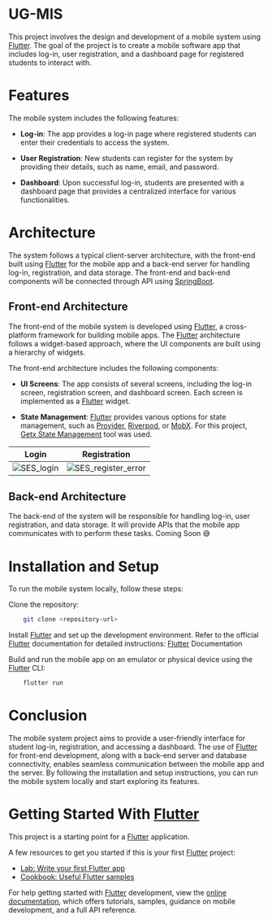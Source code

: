 # UG-MIS
This project involves the design and development of a mobile system using [Flutter](https://flutter.dev). The goal of the project is to create a mobile software app that includes log-in, user registration, and a dashboard page for registered students to interact with.

# Features
The mobile system includes the following features:

- **Log-in**: The app provides a log-in page where registered students can enter their credentials to access the system.

- **User Registration**: New students can register for the system by providing their details, such as name, email, and password.

- **Dashboard**: Upon successful log-in, students are presented with a dashboard page that provides a centralized interface for various functionalities.

# Architecture
The system follows a typical client-server architecture, with the front-end built using [Flutter](https://flutter.dev) for the mobile app and a back-end server for handling log-in, registration, and data storage. The front-end and back-end components will be connected through API using [SpringBoot](https://spring.io).

## Front-end Architecture
The front-end of the mobile system is developed using [Flutter](https://flutter.dev), a cross-platform framework for building mobile apps. The [Flutter](https://flutter.dev) architecture follows a widget-based approach, where the UI components are built using a hierarchy of widgets.

The front-end architecture includes the following components:

 - **UI Screens**: The app consists of several screens, including the log-in screen, registration screen, and dashboard screen. Each screen is implemented as a [Flutter](https://flutter.dev) widget.

- **State Management**: [Flutter](https://flutter.dev) provides various options for state management, such as [Provider](https://pub.dev/packages/provider), [Riverpod](https://pub.dev/packages/flutter_riverpod), or [MobX](https://pub.dev/packages/mobx). For this project, [Getx State Management](https://pub.dev/packages/get) tool was used.


|Login|Registration|
|:---:|:---:|
|![SES_login](https://github.com/Serkhani/ugmis/assets/66341820/226136b6-2207-4e81-a063-ea437a1b4cc7)| ![SES_register_error](https://github.com/Serkhani/ugmis/assets/66341820/b0694b41-c590-41d7-a44f-6622ccd697a8)|


## Back-end Architecture
The back-end of the system will be responsible for handling log-in, user registration, and data storage. It will provide APIs that the mobile app communicates with to perform these tasks. Coming Soon 😅 

<!-- The back-end architecture includes the following components:

Authentication: Implement an authentication mechanism, such as JSON Web Tokens (JWT), to secure the log-in process and protect user data.

API Endpoints: Define API endpoints for log-in, user registration, and other necessary functionalities. These endpoints handle requests from the mobile app and interact with the database.

Database: Choose a suitable database system for storing student information. Popular options include MySQL, PostgreSQL, or Firebase Realtime Database. Design the database schema to store user credentials and any additional required information. -->

# Installation and Setup
To run the mobile system locally, follow these steps:

Clone the repository:

```bash
    git clone <repository-url>
```
Install [Flutter](https://flutter.dev) and set up the development environment. Refer to the official [Flutter](https://flutter.dev) documentation for detailed instructions: [Flutter](https://flutter.dev) Documentation

Build and run the mobile app on an emulator or physical device using the [Flutter](https://flutter.dev) CLI:
``` bash
    flutter run
```
# Conclusion
The mobile system project aims to provide a user-friendly interface for student log-in, registration, and accessing a dashboard. The use of [Flutter](https://flutter.dev) for front-end development, along with a back-end server and database connectivity, enables seamless communication between the mobile app and the server. By following the installation and setup instructions, you can run the mobile system locally and start exploring its features.

# Getting Started With [Flutter](https://flutter.dev)

This project is a starting point for a [Flutter](https://flutter.dev) application.

A few resources to get you started if this is your first [Flutter](https://flutter.dev) project:

- [Lab: Write your first Flutter app](https://docs.flutter.dev/get-started/codelab)
- [Cookbook: Useful Flutter samples](https://docs.flutter.dev/cookbook)

For help getting started with [Flutter](https://flutter.dev) development, view the
[online documentation](https://docs.flutter.dev/), which offers tutorials,
samples, guidance on mobile development, and a full API reference.
